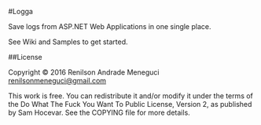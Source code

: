 #Logga

Save logs from ASP.NET Web Applications in one single place.

See Wiki and Samples to get started.

##License

Copyright © 2016 Renilson Andrade Meneguci <renilsonmeneguci@gmail.com>

This work is free. You can redistribute it and/or modify it under the
terms of the Do What The Fuck You Want To Public License, Version 2,
as published by Sam Hocevar. See the COPYING file for more details.
